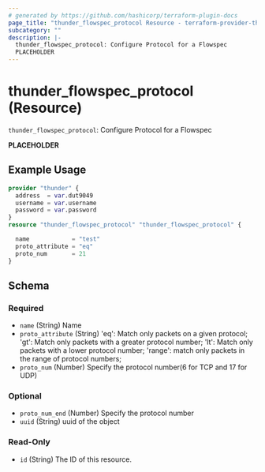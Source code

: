 ```yaml
---
# generated by https://github.com/hashicorp/terraform-plugin-docs
page_title: "thunder_flowspec_protocol Resource - terraform-provider-thunder"
subcategory: ""
description: |-
  thunder_flowspec_protocol: Configure Protocol for a Flowspec
  PLACEHOLDER
---
```


# thunder_flowspec_protocol (Resource)

`thunder_flowspec_protocol`: Configure Protocol for a Flowspec

__PLACEHOLDER__

## Example Usage

```terraform
provider "thunder" {
  address  = var.dut9049
  username = var.username
  password = var.password
}
resource "thunder_flowspec_protocol" "thunder_flowspec_protocol" {

  name            = "test"
  proto_attribute = "eq"
  proto_num       = 21
}
```

<!-- schema generated by tfplugindocs -->
## Schema

### Required

- `name` (String) Name
- `proto_attribute` (String) 'eq': Match only packets on a given protocol; 'gt': Match only packets with a greater protocol number; 'lt': Match only packets with a lower protocol number; 'range': match only packets in the range of protocol numbers;
- `proto_num` (Number) Specify the protocol number(6 for TCP and 17 for UDP)

### Optional

- `proto_num_end` (Number) Specify the protocol number
- `uuid` (String) uuid of the object

### Read-Only

- `id` (String) The ID of this resource.


